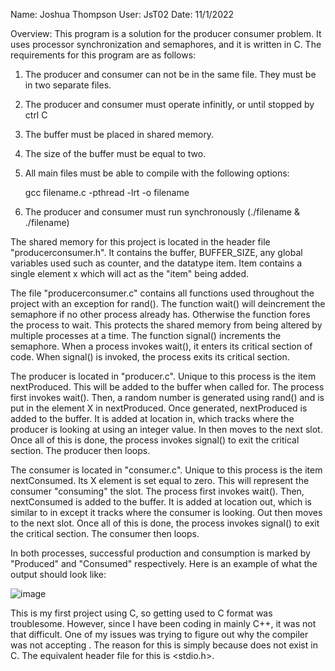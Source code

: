 Name: Joshua Thompson
User: JsT02
Date: 11/1/2022

Overview: This program is a solution for the producer consumer problem.  It uses processor
synchronization and semaphores, and it is written in C.  The requirements for this 
program are as follows:

1) The producer and consumer can not be in the same file.  They must be in two separate files.
2) The producer and consumer must operate infinitly, or until stopped by ctrl C
3) The buffer must be placed in shared memory.
4) The size of the buffer must be equal to two.
5) All main files must be able to compile with the following options:

      gcc filename.c -pthread -lrt -o filename
6) The producer and consumer must run synchronously (./filename & ./filename)

The shared memory for this project is located in the header file "producerconsumer.h".
It contains the buffer, BUFFER_SIZE, any global variables used such as counter, and
the datatype item.  Item contains a single element x which will act as the "item" being
added.

The file "producerconsumer.c" contains all functions used throughout the project with
an exception for rand().  The function wait() will deincrement the semaphore if no other
process already has.  Otherwise the function fores the process to wait.  This protects
the shared memory from being altered by multiple processes at a time.  The function
signal() increments the semaphore. When a process invokes wait(), it enters its critical
section of code.  When signal() is invoked, the process exits its critical section.

The producer is located in "producer.c".  Unique to this process is the item nextProduced.
This will be added to the buffer when called for.  The process first invokes wait().
Then, a random number is generated using rand() and is put in the element X in nextProduced.
Once generated, nextProduced is added to the buffer.  It is added at location in, which
tracks where the producer is looking at using an integer value.  In then moves to the
next slot.  Once all of this is done, the process invokes signal() to exit the critical
section.  The producer then loops.

The consumer is located in "consumer.c".  Unique to this process is the item nextConsumed.
Its X element is set equal to zero.  This will represent the consumer "consuming" the
slot.  The process first invokes wait().  Then, nextConsumed is added to the buffer.  It
is added at location out, which is similar to in except it tracks where the consumer is
looking.  Out then moves to the next slot.  Once all of this is done, the process invokes
signal() to exit the critical section. The consumer then loops.

In both processes, successful production and consumption is marked by "Produced" and
"Consumed" respectively.  Here is an example of what the output should look like:

![image](https://user-images.githubusercontent.com/117226386/199388813-75c7ccf5-1cc0-4016-a2d0-542feca1fcbe.png)


This is my first project using C, so getting used to C format was troublesome. However,
since I have been coding in mainly C++, it was not that difficult.  One of my issues
was trying to figure out why the compiler was not accepting <iostream>.  The reason for
this is simply because <iostream> does not exist in C. The equivalent header file for
this is <stdio.h>.
